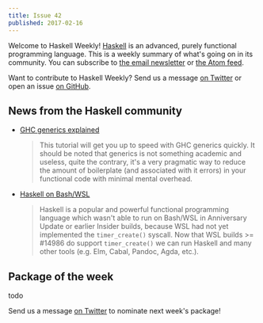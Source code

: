 ```yaml
---
title: Issue 42
published: 2017-02-16
---
```


Welcome to Haskell Weekly!
[Haskell](https://haskell-lang.org) is an advanced, purely functional programming language.
This is a weekly summary of what's going on in its community.
You can subscribe to [the email newsletter](https://news.us10.list-manage.com/subscribe?u=49a6a2e17b12be2c5c4dcb232&id=ffbbbbd930)
or [the Atom feed](/haskell-weekly.atom).

Want to contribute to Haskell Weekly?
Send us a message [on Twitter](https://twitter.com/haskellweekly)
or open an issue [on GitHub](https://github.com/haskellweekly/haskellweekly.github.io).

## News from the Haskell community

-   [GHC generics explained](https://stackbuilders.com/tutorials/haskell/generics/)

    > This tutorial will get you up to speed with GHC generics quickly. It should be noted that generics is not something academic and useless, quite the contrary, it's a very pragmatic way to reduce the amount of boilerplate (and associated with it errors) in your functional code with minimal mental overhead.

-   [Haskell on Bash/WSL](https://blogs.msdn.microsoft.com/commandline/2017/02/09/haskell-on-bashwsl/)

    > Haskell is a popular and powerful functional programming language which wasn't able to run on Bash/WSL in Anniversary Update or earlier Insider builds, because WSL had not yet implemented the `timer_create()` syscall. Now that WSL builds >= #14986 do support `timer_create()` we can run Haskell and many other tools (e.g. Elm, Cabal, Pandoc, Agda, etc.).

## Package of the week

todo

Send us a message [on Twitter](https://twitter.com/haskellweekly) to nominate next week's package!
